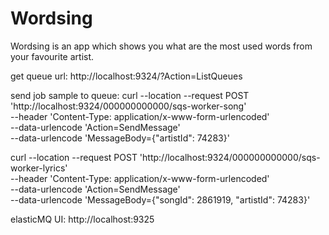 # Wordsing

Wordsing is an app which shows you what are the most used words from your favourite artist.

get queue url: http://localhost:9324/?Action=ListQueues

send job sample to queue: curl --location --request POST 'http://localhost:9324/000000000000/sqs-worker-song' \
--header 'Content-Type: application/x-www-form-urlencoded' \
--data-urlencode 'Action=SendMessage' \
--data-urlencode 'MessageBody={"artistId": 74283}'

curl --location --request POST 'http://localhost:9324/000000000000/sqs-worker-lyrics' \
--header 'Content-Type: application/x-www-form-urlencoded' \
--data-urlencode 'Action=SendMessage' \
--data-urlencode 'MessageBody={"songId": 2861919, "artistId": 74283}'

elasticMQ UI: http://localhost:9325
